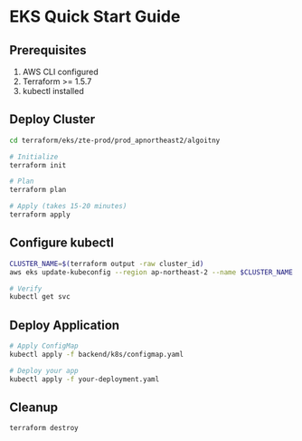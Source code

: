 # EKS Quick Start Guide

## Prerequisites

1. AWS CLI configured
2. Terraform >= 1.5.7
3. kubectl installed

## Deploy Cluster

```bash
cd terraform/eks/zte-prod/prod_apnortheast2/algoitny

# Initialize
terraform init

# Plan
terraform plan

# Apply (takes 15-20 minutes)
terraform apply
```

## Configure kubectl

```bash
CLUSTER_NAME=$(terraform output -raw cluster_id)
aws eks update-kubeconfig --region ap-northeast-2 --name $CLUSTER_NAME

# Verify
kubectl get svc
```

## Deploy Application

```bash
# Apply ConfigMap
kubectl apply -f backend/k8s/configmap.yaml

# Deploy your app
kubectl apply -f your-deployment.yaml
```

## Cleanup

```bash
terraform destroy
```
